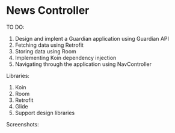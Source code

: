# News Controller

TO DO:

  1. Design and implent a Guardian application using Guardian API
  2. Fetching data using Retrofit
  3. Storing data using Room
  4. Implementing Koin dependency injection
  5. Navigating through the application using NavController

Libraries:

  1. Koin
  2. Room
  3. Retrofit
  4. Glide
  5. Support design libraries
  
Screenshots:
